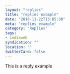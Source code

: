 ```yaml
---
layout: "replies"
title: "replies example"
date: "2018-11-22T13:05:30"
meta: "replies example"
category: "Replies"
tags:
- indieweb
syndication: ""
location: ""
twitterCard: false
---
```

This is a reply example
